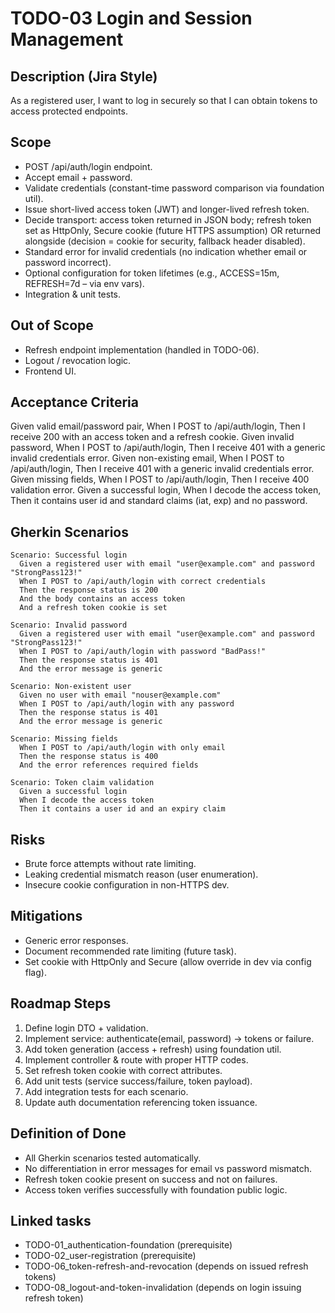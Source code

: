 # TODO-03 Login and Session Management

## Description (Jira Style)

As a registered user, I want to log in securely so that I can obtain tokens to access protected endpoints.

## Scope

- POST /api/auth/login endpoint.
- Accept email + password.
- Validate credentials (constant-time password comparison via foundation util).
- Issue short-lived access token (JWT) and longer-lived refresh token.
- Decide transport: access token returned in JSON body; refresh token set as HttpOnly, Secure cookie (future HTTPS assumption) OR returned alongside (decision = cookie for security, fallback header disabled).
- Standard error for invalid credentials (no indication whether email or password incorrect).
- Optional configuration for token lifetimes (e.g., ACCESS=15m, REFRESH=7d – via env vars).
- Integration & unit tests.

## Out of Scope

- Refresh endpoint implementation (handled in TODO-06).
- Logout / revocation logic.
- Frontend UI.

## Acceptance Criteria

Given valid email/password pair, When I POST to /api/auth/login, Then I receive 200 with an access token and a refresh cookie.
Given invalid password, When I POST to /api/auth/login, Then I receive 401 with a generic invalid credentials error.
Given non-existing email, When I POST to /api/auth/login, Then I receive 401 with a generic invalid credentials error.
Given missing fields, When I POST to /api/auth/login, Then I receive 400 validation error.
Given a successful login, When I decode the access token, Then it contains user id and standard claims (iat, exp) and no password.

## Gherkin Scenarios

```gherkin
Scenario: Successful login
  Given a registered user with email "user@example.com" and password "StrongPass123!"
  When I POST to /api/auth/login with correct credentials
  Then the response status is 200
  And the body contains an access token
  And a refresh token cookie is set

Scenario: Invalid password
  Given a registered user with email "user@example.com" and password "StrongPass123!"
  When I POST to /api/auth/login with password "BadPass!"
  Then the response status is 401
  And the error message is generic

Scenario: Non-existent user
  Given no user with email "nouser@example.com"
  When I POST to /api/auth/login with any password
  Then the response status is 401
  And the error message is generic

Scenario: Missing fields
  When I POST to /api/auth/login with only email
  Then the response status is 400
  And the error references required fields

Scenario: Token claim validation
  Given a successful login
  When I decode the access token
  Then it contains a user id and an expiry claim
```

## Risks

- Brute force attempts without rate limiting.
- Leaking credential mismatch reason (user enumeration).
- Insecure cookie configuration in non-HTTPS dev.

## Mitigations

- Generic error responses.
- Document recommended rate limiting (future task).
- Set cookie with HttpOnly and Secure (allow override in dev via config flag).

## Roadmap Steps

1. Define login DTO + validation.
2. Implement service: authenticate(email, password) -> tokens or failure.
3. Add token generation (access + refresh) using foundation util.
4. Implement controller & route with proper HTTP codes.
5. Set refresh token cookie with correct attributes.
6. Add unit tests (service success/failure, token payload).
7. Add integration tests for each scenario.
8. Update auth documentation referencing token issuance.

## Definition of Done

- All Gherkin scenarios tested automatically.
- No differentiation in error messages for email vs password mismatch.
- Refresh token cookie present on success and not on failures.
- Access token verifies successfully with foundation public logic.

## Linked tasks

- TODO-01_authentication-foundation (prerequisite)
- TODO-02_user-registration (prerequisite)
- TODO-06_token-refresh-and-revocation (depends on issued refresh tokens)
- TODO-08_logout-and-token-invalidation (depends on login issuing refresh token)
